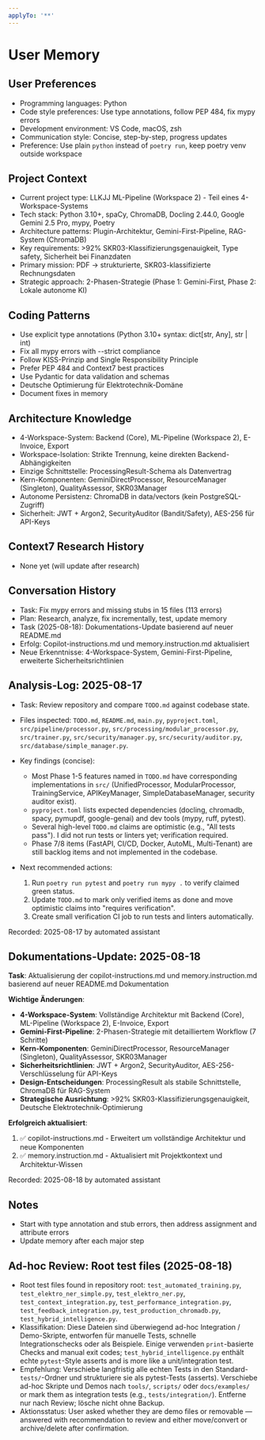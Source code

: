 ```yaml
---
applyTo: '**'
---
```


# User Memory

## User Preferences
 - Programming languages: Python
 - Code style preferences: Use type annotations, follow PEP 484, fix mypy errors
 - Development environment: VS Code, macOS, zsh
 - Communication style: Concise, step-by-step, progress updates
 - Preference: Use plain `python` instead of `poetry run`, keep poetry venv outside workspace

## Project Context
- Current project type: LLKJJ ML-Pipeline (Workspace 2) - Teil eines 4-Workspace-Systems
- Tech stack: Python 3.10+, spaCy, ChromaDB, Docling 2.44.0, Google Gemini 2.5 Pro, mypy, Poetry
- Architecture patterns: Plugin-Architektur, Gemini-First-Pipeline, RAG-System (ChromaDB)
- Key requirements: >92% SKR03-Klassifizierungsgenauigkeit, Type safety, Sicherheit bei Finanzdaten
- Primary mission: PDF → strukturierte, SKR03-klassifizierte Rechnungsdaten
- Strategic approach: 2-Phasen-Strategie (Phase 1: Gemini-First, Phase 2: Lokale autonome KI)

## Coding Patterns
- Use explicit type annotations (Python 3.10+ syntax: dict[str, Any], str | int)
- Fix all mypy errors with --strict compliance
- Follow KISS-Prinzip and Single Responsibility Principle
- Prefer PEP 484 and Context7 best practices
- Use Pydantic for data validation and schemas
- Deutsche Optimierung für Elektrotechnik-Domäne
- Document fixes in memory

## Architecture Knowledge
- 4-Workspace-System: Backend (Core), ML-Pipeline (Workspace 2), E-Invoice, Export
- Workspace-Isolation: Strikte Trennung, keine direkten Backend-Abhängigkeiten
- Einzige Schnittstelle: ProcessingResult-Schema als Datenvertrag
- Kern-Komponenten: GeminiDirectProcessor, ResourceManager (Singleton), QualityAssessor, SKR03Manager
- Autonome Persistenz: ChromaDB in data/vectors (kein PostgreSQL-Zugriff)
- Sicherheit: JWT + Argon2, SecurityAuditor (Bandit/Safety), AES-256 für API-Keys

## Context7 Research History
- None yet (will update after research)

## Conversation History
- Task: Fix mypy errors and missing stubs in 15 files (113 errors)
- Plan: Research, analyze, fix incrementally, test, update memory
- Task (2025-08-18): Dokumentations-Update basierend auf neuer README.md
- Erfolg: Copilot-instructions.md und memory.instruction.md aktualisiert
- Neue Erkenntnisse: 4-Workspace-System, Gemini-First-Pipeline, erweiterte Sicherheitsrichtlinien

## Analysis-Log: 2025-08-17

- Task: Review repository and compare `TODO.md` against codebase state.
- Files inspected: `TODO.md`, `README.md`, `main.py`, `pyproject.toml`,
	`src/pipeline/processor.py`, `src/processing/modular_processor.py`,
	`src/trainer.py`, `src/security/manager.py`, `src/security/auditor.py`,
	`src/database/simple_manager.py`.
- Key findings (concise):
	- Most Phase 1-5 features named in `TODO.md` have corresponding implementations
		in `src/` (UnifiedProcessor, ModularProcessor, TrainingService, APIKeyManager,
		SimpleDatabaseManager, security auditor exist).
	- `pyproject.toml` lists expected dependencies (docling, chromadb, spacy, pymupdf,
		google-genai) and dev tools (mypy, ruff, pytest).
	- Several high-level `TODO.md` claims are optimistic (e.g., "All tests pass").
		I did not run tests or linters yet; verification required.
	- Phase 7/8 items (FastAPI, CI/CD, Docker, AutoML, Multi-Tenant) are still
		backlog items and not implemented in the codebase.

- Next recommended actions:
	1. Run `poetry run pytest` and `poetry run mypy .` to verify claimed green status.
	2. Update `TODO.md` to mark only verified items as done and move optimistic
		 claims into "requires verification".
	3. Create small verification CI job to run tests and linters automatically.

Recorded: 2025-08-17 by automated assistant

## Dokumentations-Update: 2025-08-18

**Task**: Aktualisierung der copilot-instructions.md und memory.instruction.md basierend auf neuer README.md Dokumentation

**Wichtige Änderungen**:
- **4-Workspace-System**: Vollständige Architektur mit Backend (Core), ML-Pipeline (Workspace 2), E-Invoice, Export
- **Gemini-First-Pipeline**: 2-Phasen-Strategie mit detailliertem Workflow (7 Schritte)
- **Kern-Komponenten**: GeminiDirectProcessor, ResourceManager (Singleton), QualityAssessor, SKR03Manager
- **Sicherheitsrichtlinien**: JWT + Argon2, SecurityAuditor, AES-256-Verschlüsselung für API-Keys
- **Design-Entscheidungen**: ProcessingResult als stabile Schnittstelle, ChromaDB für RAG-System
- **Strategische Ausrichtung**: >92% SKR03-Klassifizierungsgenauigkeit, Deutsche Elektrotechnik-Optimierung

**Erfolgreich aktualisiert**:
1. ✅ copilot-instructions.md - Erweitert um vollständige Architektur und neue Komponenten
2. ✅ memory.instruction.md - Aktualisiert mit Projektkontext und Architektur-Wissen

Recorded: 2025-08-18 by automated assistant

## Notes
- Start with type annotation and stub errors, then address assignment and attribute errors
- Update memory after each major step

## Ad-hoc Review: Root test files (2025-08-18)

- Root test files found in repository root: `test_automated_training.py`, `test_elektro_ner_simple.py`, `test_elektro_ner.py`, `test_context_integration.py`, `test_performance_integration.py`, `test_feedback_integration.py`, `test_production_chromadb.py`, `test_hybrid_intelligence.py`.
- Klassifikation: Diese Dateien sind überwiegend ad-hoc Integration / Demo-Skripte, entworfen für manuelle Tests, schnelle Integrationschecks oder als Beispiele. Einige verwenden `print`-basierte Checks and manual exit codes; `test_hybrid_intelligence.py` enthält echte `pytest`-Style asserts and is more like a unit/integration test.
- Empfehlung: Verschiebe langfristig alle echten Tests in den Standard-`tests/`-Ordner und strukturiere sie als pytest-Tests (asserts). Verschiebe ad-hoc Skripte und Demos nach `tools/`, `scripts/` oder `docs/examples/` or mark them as integration tests (e.g., `tests/integration/`). Entferne nur nach Review; lösche nicht ohne Backup.
- Aktionsstatus: User asked whether they are demo files or removable — answered with recommendation to review and either move/convert or archive/delete after confirmation.
